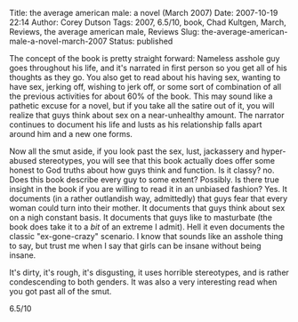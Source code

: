 Title: the average american male: a novel (March 2007)
Date: 2007-10-19 22:14
Author: Corey Dutson
Tags: 2007, 6.5/10, book, Chad Kultgen, March, Reviews, the average american male, Reviews
Slug: the-average-american-male-a-novel-march-2007
Status: published

The concept of the book is pretty straight forward: Nameless asshole guy
goes throughout his life, and it's narrated in first person so you get
all of his thoughts as they go. You also get to read about his having
sex, wanting to have sex, jerking off, wishing to jerk off, or some sort
of combination of all the previous activities for about 60% of the book.
This may sound like a pathetic excuse for a novel, but if you take all
the satire out of it, you will realize that guys think about sex on a
near-unhealthy amount. The narrator continues to document his life and
lusts as his relationship falls apart around him and a new one forms.

Now all the smut aside, if you look past the sex, lust, jackassery and
hyper-abused stereotypes, you will see that this book actually does
offer some honest to God truths about how guys think and function. Is it
classy? no. Does this book describe every guy to some extent? Possibly.
Is there true insight in the book if you are willing to read it in an
unbiased fashion? Yes. It documents (in a rather outlandish way,
admittedly) that guys fear that every woman could turn into their
mother. It documents that guys think about sex on a nigh constant basis.
It documents that guys like to masturbate (the book does take it to a
*bit* of an extreme I admit). Hell it even documents the classic
"ex-gone-crazy" scenario. I know that sounds like an asshole thing to
say, but trust me when I say that girls can be insane without being
insane.

It's dirty, it's rough, it's disgusting, it uses horrible stereotypes,
and is rather condescending to both genders. It was also a very
interesting read when you got past all of the smut.

6.5/10
